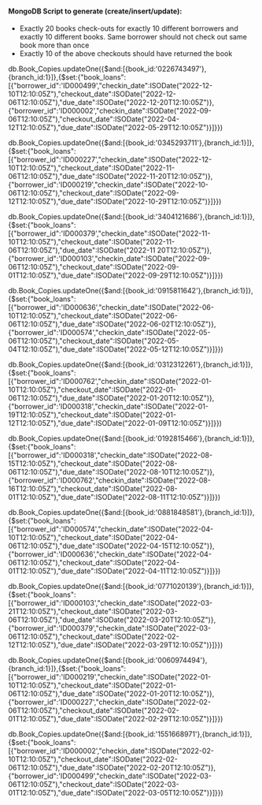 #### MongoDB Script to generate (create/insert/update): 
- Exactly 20 books check-outs for exactly 10 different borrowers and exactly 10 different books. Same borrower should not check out same book more than once
- Exactly 10 of the above checkouts should have returned the book

db.Book_Copies.updateOne({$and:[{book_id:'0226743497'},{branch_id:1}]},{$set:{"book_loans":[{"borrower_id":'ID000499',"checkin_date":ISODate("2022-12-10T12:10:05Z"),"checkout_date":ISODate("2022-12-06T12:10:05Z"),"due_date":ISODate("2022-12-20T12:10:05Z")},{"borrower_id":'ID000002',"checkin_date":ISODate("2022-09-06T12:10:05Z"),"checkout_date":ISODate("2022-04-12T12:10:05Z"),"due_date":ISODate("2022-05-29T12:10:05Z")}]}})

db.Book_Copies.updateOne({$and:[{book_id:'0345293711'},{branch_id:1}]},{$set:{"book_loans":[{"borrower_id":'ID000227',"checkin_date":ISODate("2022-12-10T12:10:05Z"),"checkout_date":ISODate("2022-11-06T12:10:05Z"),"due_date":ISODate("2022-11-20T12:10:05Z")},{"borrower_id":'ID000219',"checkin_date":ISODate("2022-10-06T12:10:05Z"),"checkout_date":ISODate("2022-09-12T12:10:05Z"),"due_date":ISODate("2022-10-29T12:10:05Z")}]}})

db.Book_Copies.updateOne({$and:[{book_id:'3404121686'},{branch_id:1}]},{$set:{"book_loans":[{"borrower_id":'ID000379',"checkin_date":ISODate("2022-11-10T12:10:05Z"),"checkout_date":ISODate("2022-11-06T12:10:05Z"),"due_date":ISODate("2022-11 20T12:10:05Z")},{"borrower_id":'ID000103',"checkin_date":ISODate("2022-09-06T12:10:05Z"),"checkout_date":ISODate("2022-09-01T12:10:05Z"),"due_date":ISODate("2022-09-29T12:10:05Z")}]}})

db.Book_Copies.updateOne({$and:[{book_id:'0915811642'},{branch_id:1}]},{$set:{"book_loans":[{"borrower_id":'ID000636',"checkin_date":ISODate("2022-06-10T12:10:05Z"),"checkout_date":ISODate("2022-06-06T12:10:05Z"),"due_date":ISODate("2022-06-02T12:10:05Z")},{"borrower_id":'ID000574',"checkin_date":ISODate("2022-05-06T12:10:05Z"),"checkout_date":ISODate("2022-05-04T12:10:05Z"),"due_date":ISODate("2022-05-12T12:10:05Z")}]}})

db.Book_Copies.updateOne({$and:[{book_id:'0312312261'},{branch_id:1}]},{$set:{"book_loans":[{"borrower_id":'ID000762',"checkin_date":ISODate("2022-01-10T12:10:05Z"),"checkout_date":ISODate("2022-01-06T12:10:05Z"),"due_date":ISODate("2022-01-20T12:10:05Z")},{"borrower_id":'ID000318',"checkin_date":ISODate("2022-01-19T12:10:05Z"),"checkout_date":ISODate("2022-01-12T12:10:05Z"),"due_date":ISODate("2022-01-09T12:10:05Z")}]}})

db.Book_Copies.updateOne({$and:[{book_id:'0192815466'},{branch_id:1}]},{$set:{"book_loans":[{"borrower_id":'ID000318',"checkin_date":ISODate("2022-08-15T12:10:05Z"),"checkout_date":ISODate("2022-08-06T12:10:05Z"),"due_date":ISODate("2022-08-10T12:10:05Z")},{"borrower_id":'ID000762',"checkin_date":ISODate("2022-08-16T12:10:05Z"),"checkout_date":ISODate("2022-08-01T12:10:05Z"),"due_date":ISODate("2022-08-11T12:10:05Z")}]}})

db.Book_Copies.updateOne({$and:[{book_id:'0881848581'},{branch_id:1}]},{$set:{"book_loans":[{"borrower_id":'ID000574',"checkin_date":ISODate("2022-04-10T12:10:05Z"),"checkout_date":ISODate("2022-04-06T12:10:05Z"),"due_date":ISODate("2022-04-15T12:10:05Z")},{"borrower_id":'ID000636',"checkin_date":ISODate("2022-04-06T12:10:05Z"),"checkout_date":ISODate("2022-04-01T12:10:05Z"),"due_date":ISODate("2022-04-11T12:10:05Z")}]}})

db.Book_Copies.updateOne({$and:[{book_id:'0771020139'},{branch_id:1}]},{$set:{"book_loans":[{"borrower_id":'ID000103',"checkin_date":ISODate("2022-03-21T12:10:05Z"),"checkout_date":ISODate("2022-03-06T12:10:05Z"),"due_date":ISODate("2022-03-20T12:10:05Z")},{"borrower_id":'ID000379',"checkin_date":ISODate("2022-03-06T12:10:05Z"),"checkout_date":ISODate("2022-02-12T12:10:05Z"),"due_date":ISODate("2022-03-29T12:10:05Z")}]}})

db.Book_Copies.updateOne({$and:[{book_id:'0060974494'},{branch_id:1}]},{$set:{"book_loans":[{"borrower_id":'ID000219',"checkin_date":ISODate("2022-01-10T12:10:05Z"),"checkout_date":ISODate("2022-01-06T12:10:05Z"),"due_date":ISODate("2022-01-20T12:10:05Z")},{"borrower_id":'ID000227',"checkin_date":ISODate("2022-02-06T12:10:05Z"),"checkout_date":ISODate("2022-02-01T12:10:05Z"),"due_date":ISODate("2022-02-29T12:10:05Z")}]}})

db.Book_Copies.updateOne({$and:[{book_id:'1551668971'},{branch_id:1}]},{$set:{"book_loans":[{"borrower_id":'ID000002',"checkin_date":ISODate("2022-02-10T12:10:05Z"),"checkout_date":ISODate("2022-02-06T12:10:05Z"),"due_date":ISODate("2022-02-20T12:10:05Z")},{"borrower_id":'ID000499',"checkin_date":ISODate("2022-03-06T12:10:05Z"),"checkout_date":ISODate("2022-03-01T12:10:05Z"),"due_date":ISODate("2022-03-05T12:10:05Z")}]}})
